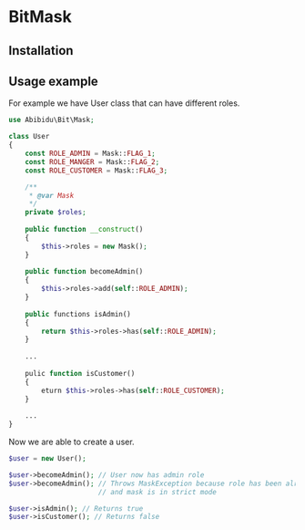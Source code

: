 # BitMask

## Installation

## Usage example

For example we have User class that can have different roles.

```php
use Abibidu\Bit\Mask;

class User
{
    const ROLE_ADMIN = Mask::FLAG_1;
    const ROLE_MANGER = Mask::FLAG_2;
    const ROLE_CUSTOMER = Mask::FLAG_3;

    /**
     * @var Mask
     */
    private $roles;
    
    public function __construct()
    {
        $this->roles = new Mask();
    }
    
    public function becomeAdmin()
    {
        $this->roles->add(self::ROLE_ADMIN);
    }
    
    public functions isAdmin()
    {
        return $this->roles->has(self::ROLE_ADMIN);
    }
    
    ...
    
    pulic function isCustomer()
    {
        eturn $this->roles->has(self::ROLE_CUSTOMER);
    }
    
    ...
}
```

Now we are able to create a user.

```php
$user = new User();

$user->becomeAdmin(); // User now has admin role
$user->becomeAdmin(); // Throws MaskException because role has been already set
                      // and mask is in strict mode

$user->isAdmin(); // Returns true
$user->isCustomer(); // Returns false
```